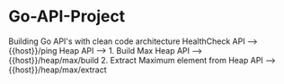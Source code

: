 # Go-API-Project
Building Go API's with clean code architecture
HealthCheck API --> {{host}}/ping
Heap API -->
    1. Build Max Heap API --> {{host}}/heap/max/build
    2. Extract Maximum element from Heap API --> {{host}}/heap/max/extract